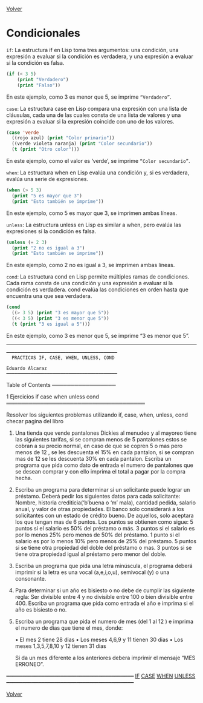 [Volver](../../README.md)

# Condicionales

`if`: La estructura if en Lisp toma tres argumentos: una condición, una expresión a evaluar si la condición es verdadera, y una expresión a evaluar si la condición es falsa.

``` lisp
(if (< 3 5)
    (print "Verdadero")
    (print "Falso"))
```

En este ejemplo, como 3 es menor que 5, se imprime `“Verdadero”`.

`case`: La estructura case en Lisp compara una expresión con una lista de cláusulas, cada una de las cuales consta de una lista de valores y una expresión a evaluar si la expresión coincide con uno de los valores.

``` lisp
(case 'verde
  ((rojo azul) (print "Color primario"))
  ((verde violeta naranja) (print "Color secundario"))
  (t (print "Otro color")))
```

En este ejemplo, como el valor es ‘verde’, se imprime `“Color secundario”`.

`when`: La estructura when en Lisp evalúa una condición y, si es verdadera, evalúa una serie de expresiones.

``` lisp
(when (> 5 3)
  (print "5 es mayor que 3")
  (print "Esto también se imprime"))

```

En este ejemplo, como 5 es mayor que 3, se imprimen ambas líneas.

`unless`: La estructura unless en Lisp es similar a when, pero evalúa las expresiones si la condición es falsa.

``` lisp
(unless (= 2 3)
  (print "2 no es igual a 3")
  (print "Esto también se imprime"))
```

En este ejemplo, como 2 no es igual a 3, se imprimen ambas líneas.

`cond`: La estructura cond en Lisp permite múltiples ramas de condiciones. Cada rama consta de una condición y una expresión a evaluar si la condición es verdadera. cond evalúa las condiciones en orden hasta que encuentra una que sea verdadera.

``` lisp
(cond
  ((> 3 5) (print "3 es mayor que 5"))
  ((< 3 5) (print "3 es menor que 5"))
  (t (print "3 es igual a 5")))
```

En este ejemplo, como 3 es menor que 5, se imprime “3 es menor que 5”.

---

	━━━━━━━━━━━━━━━━━━━━━━━━━━━━━━━━━━━━━━━━━
	  PRACTICAS IF, CASE, WHEN, UNLESS, COND

	Eduardo Alcaraz
	━━━━━━━━━━━━━━━━━━━━━━━━━━━━━━━━━━━━━━━━━


Table of Contents
─────────────────

1 Ejercicios if case when unless cond
═════════════════════════════════════

  Resolver los siguientes problemas utilizando if, case, when, unless,
  cond checar pagina del libro

  1. Una tienda que vende pantalones Dickies al menudeo y al mayoreo
     tiene las siguientes tarifas, si se compran menos de 5 pantalones
     estos se cobran a su precio normal, en caso de que se copren 5 o
     mas pero menos de 12 , se les descuenta el 15% en cada pantalon, si
     se compran mas de 12 se les descuenta 30% en cada pantalon.
     Escriba un programa que pida como dato de entrada el numero de
     pantalones que se desean comprar y con ello imprima el total a
     pagar por la compra hecha.

  2. Escriba un programa para determinar si un solicitante puede lograr
     un préstamo. Deberá pedir los siguientes datos para cada
     solicitante: Nombre, historia crediticia(‘b’buena o ‘m’ mala),
     cantidad pedida, salario anual, y valor de otras propiedades.  El
     banco solo considerará a los solicitantes con un estado de crédito
     bueno.  De aquellos, solo aceptara los que tengan mas de 6 puntos.
     Los puntos se obtienen como sigue: 5 puntos si el salario es 50%
     del préstamo o más.  3 puntos si el salario es por lo menos 25%
     pero menos de 50% del préstamo.  1 punto si el salario es por lo
     menos 10% pero menos de 25% del préstamo.  5 puntos si se tiene
     otra propiedad del doble del préstamo o mas.  3 puntos si se tiene
     otra propiedad igual al préstamo pero menor del doble.

  3. Escriba un programa que pida una letra minúscula, el programa
     deberá imprimir si la letra es una vocal (a,e,i,o,u), semivocal (y)
     o una consonante.

  4. Para determinar si un año es bisiesto o no debe de cumplir las
     siguiente regla: Ser divisible entre 4 y no divisible entre 100 o
     bien divisible entre 400.  Escriba un programa que pida como
     entrada el año e imprima si el año es bisiesto o no.

  5. Escriba un programa que pida el numero de mes (del 1 al 12 ) e
     imprima el numero de dias que tiene el mes, donde:

     • El mes 2 tiene 28 dias
     • Los meses 4,6,9 y 11 tienen 30 dias
     • Los meses 1,3,5,7,8,10 y 12 tienen 31 dias

     Si da un mes diferente a los anteriores debera imprimir el mensaje
     “MES ERRONEO”.

━━━━━━━━━━━━━━━━━━━━━━━━━━━━━━━━━━━━━━━━
     [IF](./Practicas_if.lsp)
     [CASE](./Practicas_case.lsp)
     [WHEN](./Practicas_when.lsp)
     [UNLESS](./Practicas_unless.lsp)
━━━━━━━━━━━━━━━━━━━━━━━━━━━━━━━━━━━━━━━━

[Volver](../../README.md)